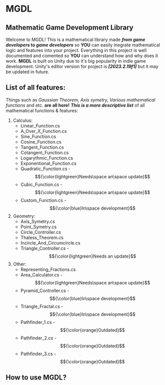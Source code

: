 # MGDL
## Mathematic Game Development Library

Welcome to MGDL! 
This is a mathematical library made **_from game developers_ to _game developers_** so **YOU** can easily inegrate mathematical logic and features into your project. Everything in this project is well documented and comented so **YOU** can understand how and why does it work. **MGDL** is built on Unity due to it's big popularity in indie game development. Unity's editor version for project is **_[2023.2.19f1]_** but it may be updated in future.
<!-- Link to useful info page -->

## List of all features:
Things such as _Gaussian Theorem, Axis symetry, Various mathematical functions_ and etc. **are all here!** **_This is a more descriptive list_** of all mathematical functions & features: 
1. Calculus:
   - Linear_Function.cs
   - A_Over_X_Function.cs
   - Sine_Function.cs
   - Cosine_Function.cs
   - Tangent_Function.cs
   - Cotangent_Function.cs
   - Logarythmic_Function.cs
   - Exponentional_Function.cs
   - Quadratic_Function.cs - $${\color{lightgreen}Needs\space an\space update}$$
   - Cubic_Function.cs - $${\color{lightgreen}Needs\space an\space update}$$
   - Custom_Function.cs - $${\color{blue}In\space development}$$
2. Geometry:
   - Axis_Symetry.cs
   - Point_Symetry.cs
   - Circle_Controller.cs
   - Thaless_Theorem.cs
   - Incircle_And_Circumcircle.cs
   - Triangle_Controller.cs - $${\color{lightgreen}Needs an update}$$
3. Other:
   - Representing_Fractions.cs
   - Area_Calculator.cs - $${\color{lightgreen}Needs\space an\space update}$$
   - Pyramid_Controller.cs - $${\color{blue}In\space development}$$
   - Triangle_Fractal.cs - $${\color{blue}In\space development}$$
   - Pathfinder_1.cs - $${\color{orange}Outdated}$$
   - Pathfinder_2.cs - $${\color{orange}Outdated}$$
   - Pathfinder_3.cs - $${\color{orange}Outdated}$$

## How to use MGDL?
